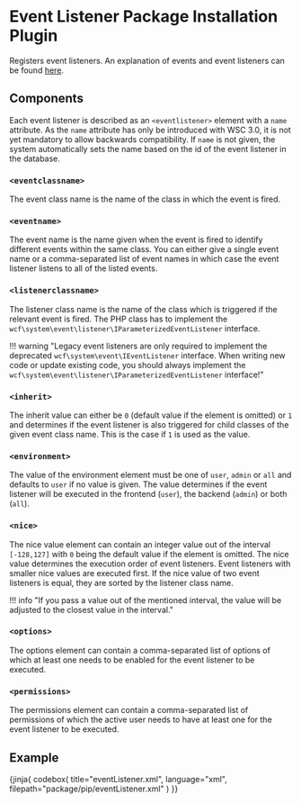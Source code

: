 # Event Listener Package Installation Plugin

Registers event listeners.
An explanation of events and event listeners can be found [here](../../php/api/events.md).

## Components

Each event listener is described as an `<eventlistener>` element with a `name` attribute.
As the `name` attribute has only be introduced with WSC 3.0, it is not yet mandatory to allow backwards compatibility.
If `name` is not given, the system automatically sets the name based on the id of the event listener in the database.

### `<eventclassname>`

The event class name is the name of the class in which the event is fired.

### `<eventname>`

The event name is the name given when the event is fired to identify different events within the same class.
You can either give a single event name or a comma-separated list of event names in which case the event listener listens to all of the listed events.

### `<listenerclassname>`

The listener class name is the name of the class which is triggered if the relevant event is fired.
The PHP class has to implement the `wcf\system\event\listener\IParameterizedEventListener` interface.

!!! warning "Legacy event listeners are only required to implement the deprecated `wcf\system\event\IEventListener` interface. When writing new code or update existing code, you should always implement the `wcf\system\event\listener\IParameterizedEventListener` interface!"

### `<inherit>`

The inherit value can either be `0` (default value if the element is omitted) or `1` and determines if the event listener is also triggered for child classes of the given event class name.
This is the case if `1` is used as the value.

### `<environment>`

The value of the environment element must be one of `user`, `admin` or `all` and defaults to `user` if no value is given.
The value determines if the event listener will be executed in the frontend (`user`), the backend (`admin`) or both (`all`).

### `<nice>`

The nice value element can contain an integer value out of the interval `[-128,127]` with `0` being the default value if the element is omitted.
The nice value determines the execution order of event listeners.
Event listeners with smaller nice values are executed first.
If the nice value of two event listeners is equal, they are sorted by the listener class name.

!!! info "If you pass a value out of the mentioned interval, the value will be adjusted to the closest value in the interval."

### `<options>`

The options element can contain a comma-separated list of options of which at least one needs to be enabled for the event listener to be executed.

### `<permissions>`

The permissions element can contain a comma-separated list of permissions of which the active user needs to have at least one for the event listener to be executed.


## Example

{jinja{ codebox(
  title="eventListener.xml",
  language="xml",
  filepath="package/pip/eventListener.xml"
) }}
